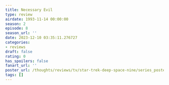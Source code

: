 ```yaml
---
title: Necessary Evil
type: review
airdate: 1993-11-14 00:00:00
season: 2
episode: 8
season_url: ''
date: 2023-12-10 03:35:11.276727
categories:
- reviews
draft: false
rating: 0
has_spoilers: false
fanart_url: ''
poster_url: /thoughts/reviews/tv/star-trek-deep-space-nine/series_poster.jpg
tags: []
---
```


